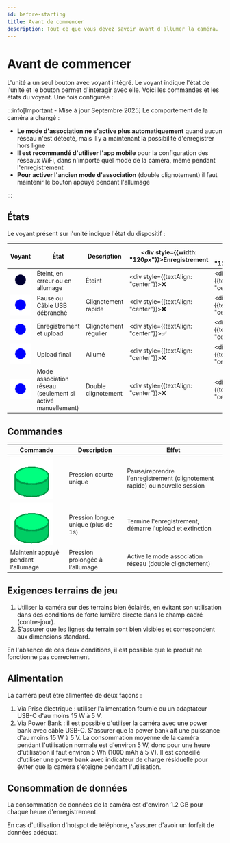 ```yaml
---
id: before-starting
title: Avant de commencer
description: Tout ce que vous devez savoir avant d'allumer la caméra.
---
```


# Avant de commencer

L'unité a un seul bouton avec voyant intégré. Le voyant indique l'état de l'unité et le bouton permet d'interagir avec elle.
Voici les commandes et les états du voyant.
Une fois configurée :

:::info[Important - Mise à jour Septembre 2025]
Le comportement de la caméra a changé :

- **Le mode d'association ne s'active plus automatiquement** quand aucun réseau n'est détecté, mais il y a maintenant la possibilité d'enregistrer hors ligne
- **Il est recommandé d'utiliser l'app mobile** pour la configuration des réseaux WiFi, dans n'importe quel mode de la caméra, même pendant l'enregistrement
- **Pour activer l'ancien mode d'association** (double clignotement) il faut maintenir le bouton appuyé pendant l'allumage

:::

## États

Le voyant présent sur l'unité indique l'état du dispositif :

| Voyant                                                    | État                                                      | Description        | <div style={{width: "120px"}}>Enregistrement</div> | <div style={{width: "120px"}}>Upload</div>   | <div style={{width: "120px"}}>Association</div> |
|-----------------------------------------------------------|-----------------------------------------------------------|--------------------|---------------------------------------------------|----------------------------------------------|--------------------------------------------------|
| ![éteint](/img/blink1_1000ms_0_0ms.gif)                   | Éteint, en erreur ou en allumage                          | Éteint             | <div style={{textAlign: "center"}}>❌</div>        | <div style={{textAlign: "center"}}>❌</div>   | <div style={{textAlign: "center"}}>❌</div>       |
| ![clignotement_rapide](/img/blink1_200ms_50_0ms.gif)      | Pause ou Câble USB débranché                              | Clignotement rapide| <div style={{textAlign: "center"}}>❌</div>        | <div style={{textAlign: "center"}}>✅</div>   | <div style={{textAlign: "center"}}>❌</div>       |
| ![clignotement_moyen](/img/blink1_1000ms_50_0ms.gif)      | Enregistrement et upload                                  | Clignotement régulier | <div style={{textAlign: "center"}}>✅</div>        | <div style={{textAlign: "center"}}>✅</div>   | <div style={{textAlign: "center"}}>❌</div>       |
| ![voyant_allumé](/img/blink1_1000ms_100_0ms.gif)          | Upload final                                             | Allumé             | <div style={{textAlign: "center"}}>❌</div>        | <div style={{textAlign: "center"}}>✅</div>   | <div style={{textAlign: "center"}}>❌</div>       |
| ![double_clignotement](/img/blink2_400ms_50_1000ms.gif)   | Mode association réseau (seulement si activé manuellement) | Double clignotement   | <div style={{textAlign: "center"}}>❌</div>        | <div style={{textAlign: "center"}}>❌</div>   | <div style={{textAlign: "center"}}>✅</div>       |

## Commandes

| Commande                                             | Description                         | Effet                                                      |
|------------------------------------------------------|-------------------------------------|------------------------------------------------------------|
| ![pression_courte](/img/button_spring_green_short.gif)   | Pression courte unique             | Pause/reprendre l'enregistrement (clignotement rapide) ou nouvelle session |
| ![pression_longue](/img/button_spring_green_long.gif)     | Pression longue unique (plus de 1s) | Termine l'enregistrement, démarre l'upload et extinction           |
| Maintenir appuyé pendant l'allumage                    | Pression prolongée à l'allumage | Active le mode association réseau (double clignotement)        |

## Exigences terrains de jeu

1. Utiliser la caméra sur des terrains bien éclairés, en évitant son utilisation dans des conditions de forte lumière directe dans le champ cadré (contre-jour).
2. S'assurer que les lignes du terrain sont bien visibles et correspondent aux dimensions standard.

En l'absence de ces deux conditions, il est possible que le produit ne fonctionne pas correctement.

## Alimentation

La caméra peut être alimentée de deux façons :

1. Via Prise électrique : utiliser l'alimentation fournie ou un adaptateur USB-C d'au moins 15 W à 5 V.
2. Via Power Bank : il est possible d'utiliser la caméra avec une power bank avec câble USB-C. S'assurer que la power bank ait une puissance d'au moins 15 W à 5 V. La consommation moyenne de la caméra pendant l'utilisation normale est d'environ 5 W, donc pour une heure d'utilisation il faut environ 5 Wh (1000 mAh à 5 V).
Il est conseillé d'utiliser une power bank avec indicateur de charge résiduelle pour éviter que la caméra s'éteigne pendant l'utilisation.

## Consommation de données

La consommation de données de la caméra est d'environ 1.2 GB pour chaque heure d'enregistrement.

En cas d'utilisation d'hotspot de téléphone, s'assurer d'avoir un forfait de données adéquat.
